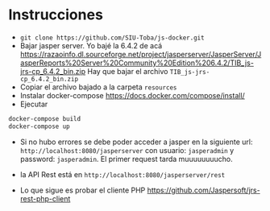 # Instrucciones
* ```git clone https://github.com/SIU-Toba/js-docker.git```
* Bajar jasper server. Yo bajé la 6.4.2 de acá https://razaoinfo.dl.sourceforge.net/project/jasperserver/JasperServer/JasperReports%20Server%20Community%20Edition%206.4.2/TIB_js-jrs-cp_6.4.2_bin.zip
Hay que bajar el archivo ```TIB_js-jrs-cp_6.4.2_bin.zip```
* Copiar el archivo bajado a la carpeta ```resources```
* Instalar docker-compose https://docs.docker.com/compose/install/
* Ejecutar
```bash
docker-compose build
docker-compose up
```
* Si no hubo errores se debe poder acceder a jasper en la siguiente url: ```http://localhost:8080/jasperserver``` con usuario: ```jasperadmin``` y password: ```jasperadmin```. El primer request tarda muuuuuuuucho.

* la API Rest está en ```http://localhost:8080/jasperserver/rest``` 
* Lo que sigue es probar el cliente PHP https://github.com/Jaspersoft/jrs-rest-php-client

